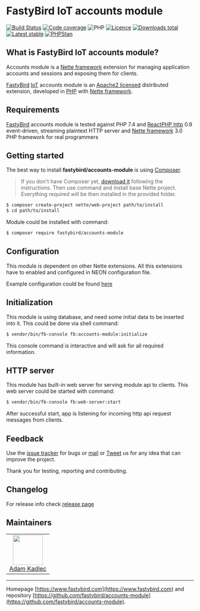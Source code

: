 # FastyBird IoT accounts module

[![Build Status](https://badgen.net/github/checks/FastyBird/accounts-module/master?cache=300&style=flast-square)](https://github.com/FastyBird/accounts-module/actions)
[![Code coverage](https://badgen.net/coveralls/c/github/FastyBird/accounts-module?cache=300&style=flast-square)](https://coveralls.io/r/FastyBird/accounts-module)
![PHP](https://badgen.net/packagist/php/FastyBird/accounts-module?cache=300&style=flast-square)
[![Licence](https://badgen.net/packagist/license/FastyBird/accounts-module?cache=300&style=flast-square)](https://packagist.org/packages/FastyBird/accounts-module)
[![Downloads total](https://badgen.net/packagist/dt/FastyBird/accounts-module?cache=300&style=flast-square)](https://packagist.org/packages/FastyBird/accounts-module)
[![Latest stable](https://badgen.net/packagist/v/FastyBird/accounts-module/latest?cache=300&style=flast-square)](https://packagist.org/packages/FastyBird/accounts-module)
[![PHPStan](https://img.shields.io/badge/PHPStan-enabled-brightgreen.svg?style=flat-square)](https://github.com/phpstan/phpstan)

## What is FastyBird IoT accounts module?

Accounts module is a [Nette framework](https://nette.org) extension for managing application accounts and sessions and exposing them for clients.

[FastyBird](https://www.fastybird.com) [IoT](https://en.wikipedia.org/wiki/Internet_of_things) accounts module is an [Apache2 licensed](http://www.apache.org/licenses/LICENSE-2.0) distributed extension, developed in [PHP](https://www.php.net) with [Nette framework](https://nette.org).

## Requirements

[FastyBird](https://www.fastybird.com) accounts module is tested against PHP 7.4 and [ReactPHP http](https://github.com/reactphp/http) 0.8 event-driven, streaming plaintext HTTP server and [Nette framework](https://nette.org/en/) 3.0 PHP framework for real programmers

## Getting started

The best way to install **fastybird/accounts-module** is using [Composer](https://getcomposer.org/).

> If you don't have Composer yet, [download it](https://getcomposer.org/download/) following the instructions.
> Then use command and install base Nette project. Everything required will be then installed in the provided folder.

```sh
$ composer create-project nette/web-project path/to/install
$ cd path/to/install
```

Module could be installed with command:

```sh
$ composer require fastybird/accounts-module
```

## Configuration

This module is dependent on other Nette extensions. All this extensions have to enabled and configured in NEON configuration file.

Example configuration could be found [here](https://github.com/FastyBird/accounts-module/blob/master/config/example.neon)

## Initialization

This module is using database, and need some initial data to be inserted into it. This could be done via shell command:

```sh
$ vendor/bin/fb-console fb:accounts-module:initialize
```

This console command is interactive and will ask for all required information.

## HTTP server

This module has built-in web server for serving module api to clients. This web server could be started with command:
```sh
$ vendor/bin/fb-console fb:web-server:start
```

After successful start, app is listening for incoming http api request messages from clients.

## Feedback

Use the [issue tracker](https://github.com/FastyBird/accounts-module/issues) for bugs or [mail](mailto:code@fastybird.com) or [Tweet](https://twitter.com/fastybird) us for any idea that can improve the project.

Thank you for testing, reporting and contributing.

## Changelog

For release info check [release page](https://github.com/FastyBird/accounts-module/releases)

## Maintainers

<table>
	<tbody>
		<tr>
			<td align="center">
				<a href="https://github.com/akadlec">
					<img width="80" height="80" src="https://avatars3.githubusercontent.com/u/1866672?s=460&amp;v=4">
				</a>
				<br>
				<a href="https://github.com/akadlec">Adam Kadlec</a>
			</td>
		</tr>
	</tbody>
</table>

***
Homepage [https://www.fastybird.com](https://www.fastybird.com) and repository [https://github.com/fastybird/accounts-module](https://github.com/fastybird/accounts-module).
